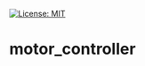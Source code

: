 [![License: MIT](https://img.shields.io/badge/License-MIT-yellow.svg)](https://opensource.org/licenses/MIT)
# motor_controller

